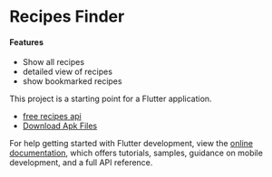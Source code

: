 # Recipes Finder

#### Features 
- Show all recipes 
- detailed view of recipes
- show bookmarked recipes

This project is a starting point for a Flutter application.
- [free recipes api ](https://dummyjson.com/recipes)
- [Download Apk Files ](https://drive.google.com/file/d/1OhJrpF1CZK0hd9vxNiRlhKfm5rXKw5SF/view?usp=sharing)

For help getting started with Flutter development, view the
[online documentation](https://docs.flutter.dev/), which offers tutorials,
samples, guidance on mobile development, and a full API reference.

